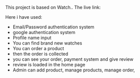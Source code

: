 This project is based on Watch.. The live link:

Here i have used:
* Email/Password authentication system
* google authentication system
* Profile name input
* You can find brand new watches
* You can order a product
* then the order is collected
* you can see your order, payment system and give review
* review is loaded in the home page
* Admin can add product, manage products, manage order, 